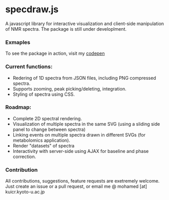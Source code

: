 ---
---
# specdraw.js
A javascript library for interactive visualization and client-side manipulation of NMR spectra. The package is still under developlment.

### Exmaples
To see the package in action, visit my [codepen](http://codepen.io/collection/ngYkmJ)
### Current functions:
* Redering of 1D spectra from JSON files, including PNG compressed spectra.
* Supports zooming, peak picking/deleting, integration.
* Styling of spectra using CSS.

### Roadmap:
* Complete 2D spectral rendering.
* Visualization of multiple spectra in the same SVG (using a sliding side panel to change between spectra)
* Linking events on multiple spectra drawn in different SVGs (for metabolomics application).
* Render "datasets" of spectra
* Interactivity with server-side using AJAX for baseline and phase correction.

### Contribution
All contributions, suggestions, feature requests are exetremely welcome. Just create an issue or a pull request, or email me @ mohamed [at] kuicr.kyoto-u.ac.jp 
